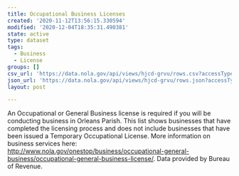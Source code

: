 ```yaml
---
title: Occupational Business Licenses
created: '2020-11-12T13:56:15.330594'
modified: '2020-12-04T18:35:31.490381'
state: active
type: dataset
tags:
  - Business
  - License
groups: []
csv_url: 'https://data.nola.gov/api/views/hjcd-grvu/rows.csv?accessType=DOWNLOAD'
json_url: 'https://data.nola.gov/api/views/hjcd-grvu/rows.json?accessType=DOWNLOAD'
layout: post

---
```

An Occupational or General Business license is required if you will be conducting business in Orleans Parish. This list shows businesses that have completed the licensing process and does not include businesses that have been issued a Temporary Occupational License. More information on business services here: http://www.nola.gov/onestop/business/occupational-general-business/occupational-general-business-license/. Data provided by Bureau of Revenue.
